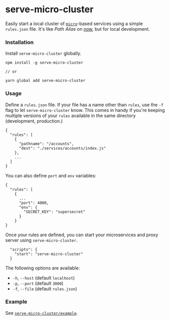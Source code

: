 # serve-micro-cluster
Easily start a local cluster of [`micro`](https://github.com/zeit/micro)-based services using a simple `rules.json` file. It's like *Path Alias* on [now](https://zeit.co/now), but for local development.

### Installation

Install `serve-micro-cluster` globally.

```
npm install -g serve-micro-cluster

// or

yarn global add serve-micro-cluster
```

### Usage

Define a `rules.json` file. If your file has a name other than `rules`, use the `-f` flag to let `serve-micro-cluster` know. This comes in handy if you're keeping multiple versions of your `rules` available in the same directory (development, production.)

```
{
  "rules": [
    {
      "pathname": "/accounts",
      "dest": "./services/accounts/index.js"
    },
    ...
  ]
}
```

You can also define `port` and `env` variables:

```
{
  "rules": [
    {
      ...
      "port": 4000,
      "env": {
        "SECRET_KEY": "supersecret"
      }
    }
}
```


Once your rules are defined, you can start your microservices and proxy server using `serve-micro-cluster`.

```
  "scripts": {
    "start": "serve-micro-cluster"
  }
```

The following options are available:

 - `-h`, `--host` (default `localhost`)
 - `-p`, `--port` (default `3000`)
 - `-f`, `--file` (default `rules.json`)

### Example
See [`serve-micro-cluster/example`](https://github.com/tylersnyder/serve-micro-cluster/tree/master/example).
